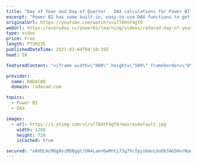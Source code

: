 ```yaml
---
title: "Day of Year and Day of Quarter   DAX calculations for Power BI"
excerpt: "Power BI has some built-in, easy-to-use DAX functions to get the Day of Month and Day of the week, but nothing for Day of Year and Day of the quarter. These calculations, however, are very simple and easy to implement using other functions. This short blog and video explain a method to calculate those"
originalUrl: https://youtube.com/watch?v=ulT8HtF4gT0
webUrl: https://everyday.cc/powerbi/learning/videos/radacad-day-of-year-and-day-of-quarter-dax-calculations-for-power-bi/
type: video
price: Free
length: PT3M23S
publishedDateTime: 2021-03-04T04:10:39Z
heat: 50

featuredContent: "<iframe width=\"800\" height=\"500\" frameborder=\"0\" src=\"https://www.youtube.com/embed/ulT8HtF4gT0\" allow=\"accelerometer; autoplay; encrypted-media; gyroscope; picture-in-picture\" allowfullscreen></iframe>"

provider:
  name: RADACAD
  domain: radacad.com

topics:
  - Power BI
  - DAX

images:
  - url: https://i.ytimg.com/vi/ulT8HtF4gT0/maxresdefault.jpg
    width: 1280
    height: 720
    isCached: true

secured: "oAVQLHcM6g8viMDBggC/UN4Lae+DwMnti72g7hcfpyskmvLUuUb3AG5HvrNyWRs31IVtsSIX1u5qXSEJm/IZYaO7xxA3Dnmu3RpO4JxJEjwvkqU4FFER5MuPTaUUPuDzTJnzCV2ydWadWoI48n3fH1pMOXMEhyK1BHux/bT73V4pZd/Vagke5uvrZO5BTkPlxqy/kY1bsrVenYHQD/k5pANE4srLMKJQGyvxF4dAPgNbFv2WAnwgcY0cWSNqwaGZeyIO8dxl4J3oDfI1CmHcbevBP655HE5u9O+KnDu4jqVPmiohadBNvdfU+nbGesg1BpUHyrXdBXTI+CLz1vhU9COwiBu7G77frtLStGZ/FDZ/NOxjHXNtu3sL/HpzMvRlB3y93SKe76e7W4ALS0bcyq58Jt1LVApEtLqfiiQQaDY=;CwATIWSSuEzTpWZ57d9aDQ=="
---
```


